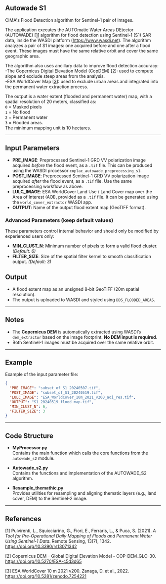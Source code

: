 ## Autowade S1
CIMA's Flood Detection algorithm for Sentinel-1 pair of images.

The application executes the AUTOmatic Water Areas DEtector (AUTOWADE) [<a href="#ref-1">1</a>] algorithm for flood detection using Sentinel-1 (S1) SAR data, inside the WASDI platform (https://www.wasdi.net).
The algorithm analyzes a pair of S1 images: one acquired before and one after a flood event. These images must have the same relative orbit and cover the same geographic area.

The algorithm also uses ancillary data to improve flood detection accuracy:  
-The Copernicus Digital Elevation Model (CopDEM) [<a href="#ref-2">2</a>]: used to compute slope and exclude steep areas from the analysis.     
-ESA WorldCover Map [<a href="#ref-3">3</a>]: used to exclude urban areas and integrated into the permanent water extraction process.    

The output is a water extent (flooded and permanent water) map, with a spatial resolution of 20 meters, classified as:  
`0` = Masked pixels  
`1` = No flood  
`2` = Permanent water  
`3` = Flooded areas.  
The minimum mapping unit is 10 hectares. 

---

## Input Parameters

- **PRE_IMAGE**: Preprocessed Sentinel-1 GRD VV polarization image acquired *before* the flood event, as a `.tif` file. This can be produced using the WASDI processor `coplac_autowade_preprocessing_s1`.                                           
- **POST_IMAGE**: Preprocessed Sentinel-1 GRD VV polarization image acquired *after* the flood event, as a `.tif` file. Use the same preprocessing workflow as above.                                                                                 
- **LULC_IMAGE**: ESA WorldCover Land Use / Land Cover map over the Area of Interest (AOI), provided as a `.tif` file. It can be generated using the `world_cover_extractor` WASDI app.  
- **OUTPUT**: Name of the output flood extent map (GeoTIFF format).                                                                                                                                            

### Advanced Parameters (keep default values)
These parameters control internal behavior and should only be modified by experienced users only:
- **MIN_CLUST_N**: Minimum number of pixels to form a valid flood cluster. *(Default: 6)*
- **FILTER_SIZE**: Size of the spatial filter kernel to smooth classification output. *(Default: 3)*

## Output
- A flood extent map as an unsigned 8-bit GeoTIFF (20m spatial resolution).
- The output is uploaded to WASDI and styled using `DDS_FLOODED_AREAS`.

---

## Notes
- The **Copernicus DEM** is automatically extracted using WASDI’s `dem_extractor` based on the image footprint. **No DEM input is required**.
- Both Sentinel-1 images must be acquired over the same relative orbit.

---

## Example  
Example of the input parameter file:  

```json
{
  "PRE_IMAGE": "subset_of_S1_20240507.tif",
  "POST_IMAGE": "subset_of_S1_20240519.tif",
  "LULC_IMAGE": "ESA_WorldCover_10m_2021_v200_aoi_res.tif",
  "OUTPUT": "S1_20240519_flood_map.tif",
  "MIN_CLUST_N": 6,
  "FILTER_SIZE": 3
}
```

---

## Code Structure

- **MyProcessor.py**  
  Contains the main function which calls the core functions from the `autowade_s2` module.

- **Autowade_s2.py**  
  Contains the functions and implementation of the AUTOWADE_S2 algorithm.

- **Resample_themathic.py**  
  Provides utilities for resampling and aligning thematic layers (e.g., land cover, DEM) to the Sentinel-2 image.

---

## References
[1] <a id="ref-1"></a> Pulvirenti, L., Squicciarino, G., Fiori, E., Ferraris, L., & Puca, S. (2021). *A Tool for Pre-Operational Daily Mapping of Floods and Permanent Water Using Sentinel-1 Data*. Remote Sensing, 13(7), 1342. 
https://doi.org/10.3390/rs13071342  

[2] <a id="ref-2"></a> Copernicus DEM – Global Digital Elevation Model - COP-DEM_GLO-30. https://doi.org/10.5270/ESA-c5d3d65  

[3] <a id="ref-3"></a> ESA WorldCover 10 m 2021 v200. Zanaga, D. et al., 2022. https://doi.org/10.5281/zenodo.7254221
